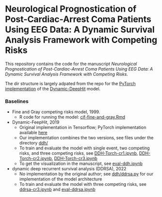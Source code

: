 # Neurological Prognostication of Post-Cardiac-Arrest Coma Patients Using EEG Data: A Dynamic Survival Analysis Framework with Competing Risks
This repository contains the code for the manuscript *Neurological Prognostication of Post-Cardiac-Arrest Coma Patients Using EEG Data: A Dynamic Survival Analysis Framework with Competing Risks*.

The dir structure is largely adpated from the repo for the [PyTorch implementation](https://github.com/Jeanselme/DynamicDeepHit) of the [Dynamic-DeepHit](https://ieeexplore.ieee.org/document/8681104) model.

### Baselines
- Fine and Gray competing risks model, 1999.
    - R code for running the model: [cif-fine-and-gray.Rmd](https://github.com/xiaobin-xs/EEG-competing-risks/blob/master/cif-fine-and-gray.Rmd)
- Dynamic-FeepHit, 2019
    - Original implementation in Tensorflow; PyTorch implementation available [here](https://github.com/Jeanselme/DynamicDeepHit)
    - Our implementation combines the two versions, see files under the directory [ddh/](https://github.com/xiaobin-xs/EEG-competing-risks/tree/master/ddh)
    - To train and evaluate the model with single event, two competing risks, and three competing risks, see [DDH-Torch-cr1.ipynb](https://github.com/xiaobin-xs/EEG-competing-risks/blob/master/examples/DDH-Torch-cr1.ipynb), [DDH-Torch-cr2.ipynb](https://github.com/xiaobin-xs/EEG-competing-risks/blob/master/examples/DDH-Torch-cr2.ipynb), [DDH-Torch-cr3.ipynb](https://github.com/xiaobin-xs/EEG-competing-risks/blob/master/examples/DDH-Torch-cr3.ipynb)
    - To get the visualization in the manuscript, see [eval-ddh.ipynb](https://github.com/xiaobin-xs/EEG-competing-risks/blob/master/examples/eval-ddh.ipynb)
- dynamic deep recurrent survival analysis (DDRSA), 2022
    - No implementation by the original author; see [ddh/ddrsa.py](https://github.com/xiaobin-xs/EEG-competing-risks/blob/master/ddh/ddrsa.py) for our implementation of the model architecture
    - To train and evaluate the model with three competing risks, see [ddrsa-cr3.ipynb](https://github.com/xiaobin-xs/EEG-competing-risks/blob/master/examples/ddrsa-cr3.ipynb) and [eval-ddrsa.ipynb](https://github.com/xiaobin-xs/EEG-competing-risks/blob/master/examples/eval-ddrsa.ipynb)
